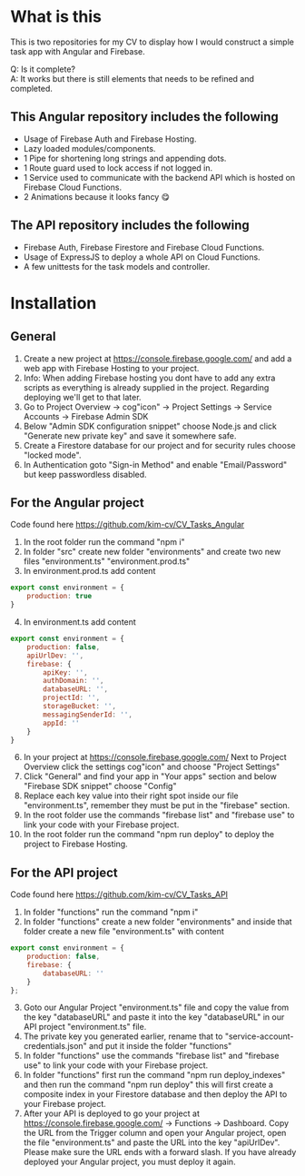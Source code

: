 # What is this

This is two repositories for my CV to display how I would construct a simple task app with Angular and Firebase.

Q: Is it complete?  
A: It works but there is still elements that needs to be refined and completed.


## This Angular repository includes the following
* Usage of Firebase Auth and Firebase Hosting.
* Lazy loaded modules/components.
* 1 Pipe for shortening long strings and appending dots.
* 1 Route guard used to lock access if not logged in.
* 1 Service used to communicate with the backend API which is hosted on Firebase Cloud Functions.
* 2 Animations because it looks fancy 😋


## The API repository includes the following
* Firebase Auth, Firebase Firestore and Firebase Cloud Functions.
* Usage of ExpressJS to deploy a whole API on Cloud Functions.
* A few unittests for the task models and controller.



# Installation
## General
1. Create a new project at https://console.firebase.google.com/ and add a web app with Firebase Hosting to your project.
2. Info: When adding Firebase hosting you dont have to add any extra scripts as everything is already supplied in the project. Regarding deploying we'll get to that later.
3. Go to Project Overview -> cog"icon" -> Project Settings -> Service Accounts -> Firebase Admin SDK
4. Below "Admin SDK configuration snippet" choose Node.js and click "Generate new private key" and save it somewhere safe.
5. Create a Firestore database for our project and for security rules choose "locked mode".
6. In Authentication goto "Sign-in Method" and enable "Email/Password" but keep passwordless disabled.



## For the Angular project
Code found here https://github.com/kim-cv/CV_Tasks_Angular  
1. In the root folder run the command "npm i"
2. In folder "src" create new folder "environments" and create two new files "environment.ts" "environment.prod.ts"
3. In environment.prod.ts add content
```javascript
export const environment = {
    production: true
}
```

4. In environment.ts add content
```javascript
export const environment = {
    production: false,
    apiUrlDev: '',
    firebase: {
        apiKey: '',
        authDomain: '',
        databaseURL: '',
        projectId: '',
        storageBucket: '',
        messagingSenderId: '',
        appId: ''
    }
}
```

6. In your project at https://console.firebase.google.com/ Next to Project Overview click the settings cog"icon" and choose "Project Settings"
7. Click "General" and find your app in "Your apps" section and below "Firebase SDK snippet" choose "Config"
8. Replace each key value into their right spot inside our file "environment.ts", remember they must be put in the "firebase" section.
9. In the root folder use the commands "firebase list" and "firebase use" to link your code with your Firebase project.
10. In the root folder run the command "npm run deploy" to deploy the project to Firebase Hosting.



## For the API project
Code found here https://github.com/kim-cv/CV_Tasks_API  
1. In folder "functions" run the command "npm i"
2. In folder "functions" create a new folder "environments" and inside that folder create a new file "environment.ts" with content
```javascript
export const environment = {
    production: false,
    firebase: {
        databaseURL: ''
    }
};
```
3. Goto our Angular Project "environment.ts" file and copy the value from the key "databaseURL" and paste it into the key "databaseURL" in our API project "environment.ts" file.
3. The private key you generated earlier, rename that to "service-account-credentials.json" and put it inside the folder "functions"
4. In folder "functions" use the commands "firebase list" and "firebase use" to link your code with your Firebase project.
5. In folder "functions" first run the command "npm run deploy_indexes" and then run the command "npm run deploy" this will first create a composite index in your Firestore database and then deploy the API to your Firebase project.
6. After your API is deployed to go your project at https://console.firebase.google.com/ -> Functions -> Dashboard. Copy the URL from the Trigger column and open your Angular project, open the file "environment.ts" and paste the URL into the key "apiUrlDev". Please make sure the URL ends with a forward slash. If you have already deployed your Angular project, you must deploy it again.